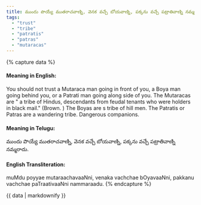 ```yaml
---
title: ముందు పొయ్యే ముతరాచవాణ్ని, వెనక వచ్చే బోయవాణ్ని, పక్కను వచ్చే పట్రాతివాణ్ని నమ్మరాదు.
tags:
  - "trust"
  - "tribe"
  - "patratis"
  - "patras"
  - "mutaracas"
---
```


{% capture data %}
#### Meaning in English:
You should not trust a Mutaraca man going in front of you, a Boya man going behind you, or a Patrati man going along side of you.
The Mutaracas are " a tribe of Hindus, descendants from feudal tenants who were holders in black mail." (Brown. ) The Boyas are s tribe of hill men. The Patratis or Patras are a wandering tribe.
Dangerous companions.

#### Meaning in Telugu:
ముందు పొయ్యే ముతరాచవాణ్ని, వెనక వచ్చే బోయవాణ్ని, పక్కను వచ్చే పట్రాతివాణ్ని నమ్మరాదు.

#### English Transliteration:
muMdu poyyae mutaraachavaaNni, venaka vachchae bOyavaaNni, pakkanu vachchae paTraativaaNni nammaraadu.
{% endcapture %}

{{ data | markdownify }}


